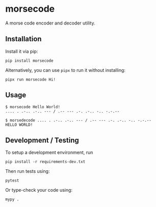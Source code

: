 # morsecode

A morse code encoder and decoder utility.

## Installation

Install it via pip:

```console
pip install morsecode
```

Alternatively, you can use `pipx` to run it without installing:

```console
pipx run morsecode Hi!
```

## Usage

```console
$ morsecode Hello World!
.... . .-.. .-.. --- / .-- --- .-. .-.. -.. -.-.--

$ morsedecode .... . .-.. .-.. --- / .-- --- .-. .-.. -.. -.-.--
HELLO WORLD!
```

## Development / Testing

To setup a development environment, run

```console
pip install -r requirements-dev.txt
```

Then run tests using:

```console
pytest
```

Or type-check your code using:

```console
mypy .
```
